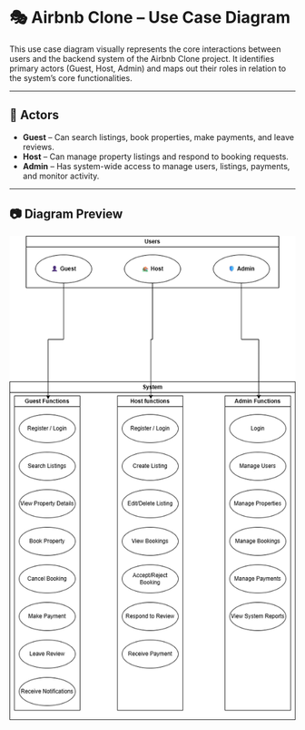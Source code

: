 # 🎭 Airbnb Clone – Use Case Diagram

This use case diagram visually represents the core interactions between users and the backend system of the Airbnb Clone project. It identifies primary actors (Guest, Host, Admin) and maps out their roles in relation to the system’s core functionalities.

---

## 📌 Actors

- **Guest** – Can search listings, book properties, make payments, and leave reviews.
- **Host** – Can manage property listings and respond to booking requests.
- **Admin** – Has system-wide access to manage users, listings, payments, and monitor activity.

---

## 📷 Diagram Preview

![Use Case Diagram](./use-case-diagram.png)